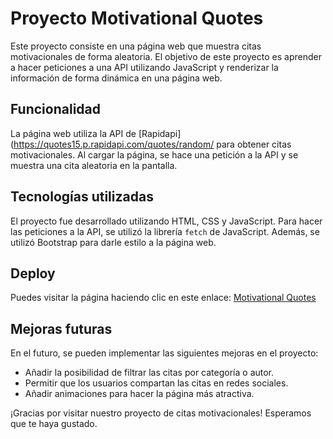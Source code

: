 # Proyecto Motivational Quotes

Este proyecto consiste en una página web que muestra citas motivacionales de forma aleatoria. El objetivo de este proyecto es aprender a hacer peticiones a una API utilizando JavaScript y renderizar la información de forma dinámica en una página web.

## Funcionalidad

La página web utiliza la API de [Rapidapi](https://quotes15.p.rapidapi.com/quotes/random/ para obtener citas motivacionales. Al cargar la página, se hace una petición a la API y se muestra una cita aleatoria en la pantalla. 

## Tecnologías utilizadas

El proyecto fue desarrollado utilizando HTML, CSS y JavaScript. Para hacer las peticiones a la API, se utilizó la librería `fetch` de JavaScript. Además, se utilizó Bootstrap para darle estilo a la página web.

## Deploy

Puedes visitar la página haciendo clic en este enlace: [Motivational Quotes](https://edoliveros.github.io/Practica-Motivational-Quotes/)

## Mejoras futuras

En el futuro, se pueden implementar las siguientes mejoras en el proyecto:

- Añadir la posibilidad de filtrar las citas por categoría o autor.
- Permitir que los usuarios compartan las citas en redes sociales.
- Añadir animaciones para hacer la página más atractiva. 

¡Gracias por visitar nuestro proyecto de citas motivacionales! Esperamos que te haya gustado.
